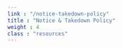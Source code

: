 ```yaml
---
link : "/notice-takedown-policy"
title : "Notice & Takedown Policy"
weight : 4
class : "resources"
---
```

